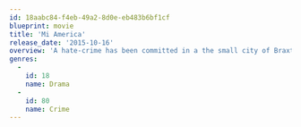 ```yaml
---
id: 18aabc84-f4eb-49a2-8d0e-eb483b6bf1cf
blueprint: movie
title: 'Mi America'
release_date: '2015-10-16'
overview: 'A hate-crime has been committed in a the small city of Braxton, N.Y. Five migrant laborers have been beaten, shot, then ditched. This will upset the delicate balance of an ethnically diverse populace.'
genres:
  -
    id: 18
    name: Drama
  -
    id: 80
    name: Crime
---
```

